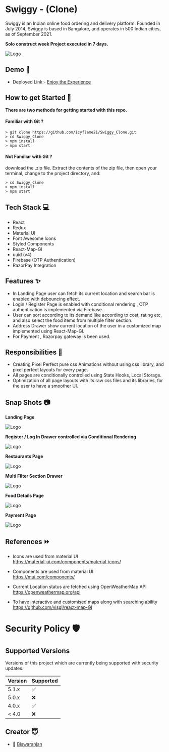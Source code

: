 # Swiggy - (Clone)

Swiggy is an Indian online food ordering and delivery platform. Founded in July 2014, Swiggy is based in Bangalore, and operates in 500 Indian cities, as of September 2021.

**Solo construct week Project executed in 7 days.**

![Logo](https://upload.wikimedia.org/wikipedia/en/thumb/1/12/Swiggy_logo.svg/1200px-Swiggy_logo.svg.png)

## Demo 🎥

- Deployed Link:- [Enjoy the Experience](https://swiggy-foodlovers.netlify.app/)

## How to get Started 🚀

**There are two methods for getting started with this repo.**

#### Familiar with Git ?

```
> git clone https://github.com/icyflame21/Swiggy_Clone.git
> cd Swiggy_Clone
> npm install
> npm start
```

#### Not Familiar with Git ?

download the .zip file. Extract the contents of the zip file, then open your terminal, change to the project directory, and:

```
> cd Swiggy_Clone
> npm install
> npm start
```

## Tech Stack 💻

- React
- Redux
- Material UI
- Font Awesome Icons
- Styled Components
- React-Map-Gl
- uuid (v4)
- Firebase (OTP Authentication)
- RazorPay Integration

## Features ✨

- In Landing Page user can fetch its current location and search bar is enabled with debouncing effect.
- Login / Register Page is enabled with conditional rendering , OTP authentication is implemented via Firebase.
- User can sort according to its demand like according to cost, rating etc, and also select the food items from multiple filter section.
- Address Drawer show current location of the user in a customized map implemented using React-Map-Gl.
- For Payment , Razorpay gateway is been used.

## Responsibilities 💪

- Creating Pixel Perfect pure css Animations without using css library, and pixel perfect layouts for every page.
- All pages are conditionally controlled using State Hooks, Local Storage.
- Optimization of all page layouts with its raw css files and its libraries, for the user to have a smoother UI.

## Snap Shots 📷

**Landing Page**

![Logo](https://images2.imgbox.com/d6/35/dapHztFi_o.jpg)

**Register / Log In Drawer controlled via Conditional Rendering**

![Logo](https://images2.imgbox.com/d3/7e/IRjy3CQ5_o.jpg)

**Restaurants Page**

![Logo](https://images2.imgbox.com/89/31/jigAIxM6_o.jpg)

**Multi Filter Section Drawer**

![Logo](https://images2.imgbox.com/7f/9f/mz0doOdW_o.jpg)

**Food Details Page**

![Logo](https://images2.imgbox.com/72/e5/bawhJbvf_o.jpg)

**Payment Page**

![Logo](https://images2.imgbox.com/28/2c/NrF6G6p7_o.jpg)

## References ⏩

- Icons are used from material UI  
   https://material-ui.com/components/material-icons/

- Components are used from material UI  
   https://mui.com/components/

- Current Location status are fetched using OpenWeatherMap API
  https://openweathermap.org/api

- To have interactive and customised maps along with searching ability  
   https://github.com/visgl/react-map-Gl

# Security Policy 🛡️

## Supported Versions

Versions of this project which are currently being supported with security updates.

| Version | Supported          |
| ------- | ------------------ |
| 5.1.x   | :white_check_mark: |
| 5.0.x   | :x:                |
| 4.0.x   | :white_check_mark: |
| < 4.0   | :x:                |

## Creator 😇

- 👤 [Biswaranjan](https://www.github.com/icyflame21)
